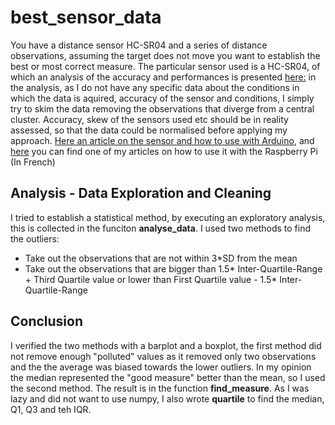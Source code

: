 # best_sensor_data

You have a distance sensor HC-SR04 and a series of distance observations, assuming the target does not move you want to establish the best or most correct measure.
The particular sensor used is a HC-SR04, of which an analysis of the accuracy and performances is presented [here:](https://app.box.com/s/sj7du1n32in2777rcoi2) in the analysis, as I do not have any specific data about the conditions in which the data is aquired, accuracy of the sensor and conditions, I simply try to skim the data removing the observations that diverge from a central cluster. Accuracy, skew of the sensors used etc should be in reality assessed, so that the data could be normalised before applying my approach.  [Here an article on the sensor and how to use with Arduino](https://randomnerdtutorials.com/complete-guide-for-ultrasonic-sensor-hc-sr04/), and [here](http://apprenons-python.c1.biz/2018/06/09/hc-sr04-capteur-de-distance/) you can find one of my articles on how to use it with the Raspberry Pi (In French) 

## Analysis - Data Exploration and Cleaning

I tried to establish a statistical method, by executing an exploratory analysis, this is collected in the funciton **analyse_data**. 
I used two methods to find the outliers: 

* Take out the observations that are not within 3*SD from the mean 
* Take out the observations that are bigger than 1.5* Inter-Quartile-Range + Third Quartile value or lower than First Quartile value -  1.5* Inter-Quartile-Range

## Conclusion
I verified the two methods with a barplot and a boxplot, the first method did not remove enough "polluted" values as it removed only two observations and the 
the average was biased towards the lower outliers. In my opinion the median represented the "good measure" better than the mean, so I used the second method. 
The result is in the function **find_measure**. As I was lazy and did not want to use numpy, I also wrote **quartile** to find the median, Q1, Q3 and teh IQR. 
